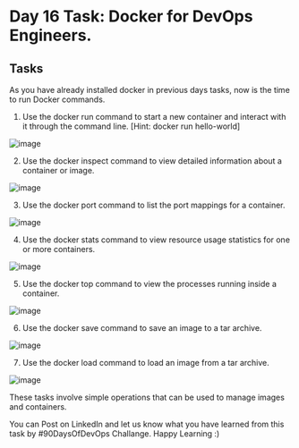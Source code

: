 # Day 16 Task: Docker for DevOps Engineers.

## Tasks

As you have already installed docker in previous days tasks, now is the time to run Docker commands.

1. Use the docker run command to start a new container and interact with it through the command line. [Hint: docker run hello-world]

![image](https://user-images.githubusercontent.com/117350787/233471582-b786150f-e424-4ccc-92ff-981f58fb792b.png)

2. Use the docker inspect command to view detailed information about a container or image.

![image](https://user-images.githubusercontent.com/117350787/233472275-60568b42-54d3-4c8c-8722-db8c988f9392.png)

3. Use the docker port command to list the port mappings for a container.

![image](https://user-images.githubusercontent.com/117350787/233472868-683f8ec0-a913-4c6b-ab7c-e58886e71910.png)

4. Use the docker stats command to view resource usage statistics for one or more containers.

![image](https://user-images.githubusercontent.com/117350787/233473348-1ddb4092-0652-460e-93f4-31d5f6b4005b.png)

5. Use the docker top command to view the processes running inside a container.

![image](https://user-images.githubusercontent.com/117350787/233473815-1e037764-07ed-4a2d-b494-34f812a8e806.png)

6. Use the docker save command to save an image to a tar archive.

![image](https://user-images.githubusercontent.com/117350787/233476780-83b80f85-041a-4f09-911c-f5eba3d30b7a.png)

7. Use the docker load command to load an image from a tar archive.

![image](https://user-images.githubusercontent.com/117350787/233477888-ec27b5c5-b53c-4077-a50a-7302e8dfba83.png)

These tasks involve simple operations that can be used to manage images and containers.

You can Post on LinkedIn and let us know what you have learned from this task by #90DaysOfDevOps Challange. Happy Learning :)
